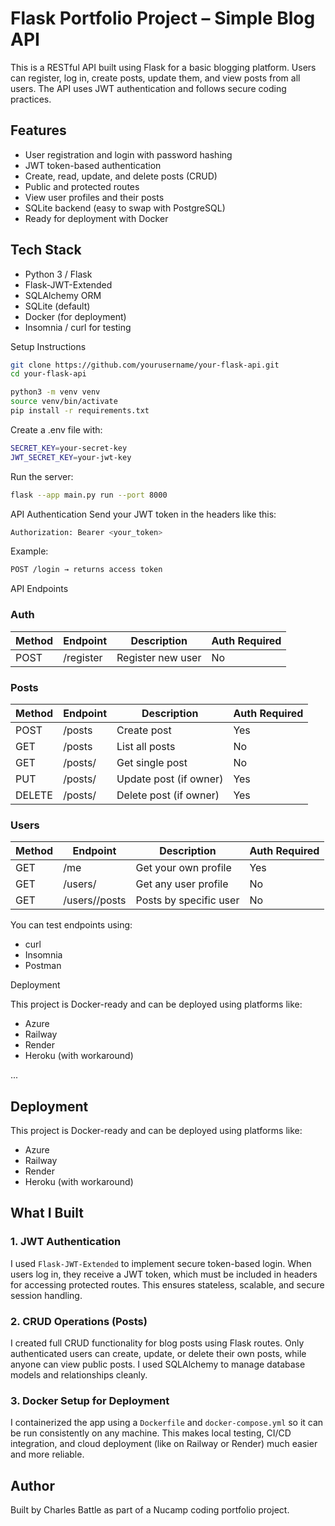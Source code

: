 # Flask Portfolio Project – Simple Blog API

This is a RESTful API built using Flask for a basic blogging platform. Users can register, log in, create posts, update them, and view posts from all users. The API uses JWT authentication and follows secure coding practices.

## Features

- User registration and login with password hashing  
- JWT token-based authentication  
- Create, read, update, and delete posts (CRUD)  
- Public and protected routes  
- View user profiles and their posts  
- SQLite backend (easy to swap with PostgreSQL)  
- Ready for deployment with Docker  

## Tech Stack

- Python 3 / Flask  
- Flask-JWT-Extended  
- SQLAlchemy ORM  
- SQLite (default)  
- Docker (for deployment)  
- Insomnia / curl for testing  



Setup Instructions
```bash
git clone https://github.com/yourusername/your-flask-api.git
cd your-flask-api
```
```bash
python3 -m venv venv
source venv/bin/activate
pip install -r requirements.txt
```
Create a .env file with:

```bash
SECRET_KEY=your-secret-key
JWT_SECRET_KEY=your-jwt-key
```
Run the server:
```bash
flask --app main.py run --port 8000
```

API Authentication
Send your JWT token in the headers like this:
```bash
Authorization: Bearer <your_token>
```
Example:
```bash
POST /login → returns access token
```

API Endpoints
### Auth

| Method | Endpoint | Description | Auth Required |
|--------|----------|-------------|----------------|
| POST   | /register| Register new user | No |


### Posts

| Method | Endpoint     | Description              | Auth Required |
|--------|--------------|--------------------------|----------------|
| POST   | /posts       | Create post              | Yes            |
| GET    | /posts       | List all posts           | No             |
| GET    | /posts/<id>  | Get single post          | No             |
| PUT    | /posts/<id>  | Update post (if owner)   | Yes            |
| DELETE | /posts/<id>  | Delete post (if owner)   | Yes            |


### Users

| Method | Endpoint             | Description              | Auth Required |
|--------|----------------------|--------------------------|----------------|
| GET    | /me                  | Get your own profile     | Yes            |
| GET    | /users/<id>          | Get any user profile     | No             |
| GET    | /users/<id>/posts    | Posts by specific user   | No             |


You can test endpoints using:
- curl
- Insomnia
- Postman


Deployment

This project is Docker-ready and can be deployed using platforms like:

- Azure
- Railway
- Render
- Heroku (with workaround)

...

## Deployment

This project is Docker-ready and can be deployed using platforms like:

- Azure
- Railway
- Render
- Heroku (with workaround)

## What I Built

### 1. JWT Authentication  
I used `Flask-JWT-Extended` to implement secure token-based login. When users log in, they receive a JWT token, which must be included in headers for accessing protected routes. This ensures stateless, scalable, and secure session handling.

### 2. CRUD Operations (Posts)  
I created full CRUD functionality for blog posts using Flask routes. Only authenticated users can create, update, or delete their own posts, while anyone can view public posts. I used SQLAlchemy to manage database models and relationships cleanly.

### 3. Docker Setup for Deployment  
I containerized the app using a `Dockerfile` and `docker-compose.yml` so it can be run consistently on any machine. This makes local testing, CI/CD integration, and cloud deployment (like on Railway or Render) much easier and more reliable.

## Author

Built by Charles Battle as part of a Nucamp coding portfolio project.
